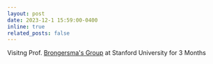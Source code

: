 ```yaml
---
layout: post
date: 2023-12-1 15:59:00-0400
inline: true
related_posts: false
---
```


Visitng Prof. <a href="https://brongersma.stanford.edu">Brongersma's Group</a> at Stanford University for 3 Months
